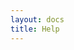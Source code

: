 ```yaml
---
layout: docs
title: Help
---
```


<script id="pingpilot" src="https://widget.pingpilot.com/widget-button.js" data-signal="ghsupport" async></script>